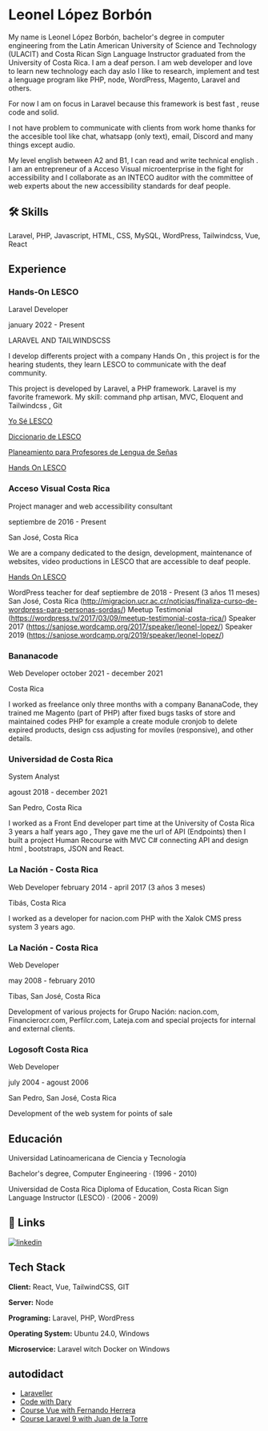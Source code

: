 
# Leonel López Borbón

My name is Leonel López Borbón, bachelor's degree in computer
engineering from the Latin American University of Science and
Technology (ULACIT) and Costa Rican Sign Language Instructor
graduated from the University of Costa Rica. I am a deaf person.
I am web developer and love to learn new technology each day aslo
I like to research, implement and test a lenguage program like PHP,
node, WordPress, Magento, Laravel and others.

For now I am on focus in Laravel because this framework is best
fast , reuse code and solid.

I not have problem to communicate with clients from work home
thanks for the accesible tool like chat, whatsapp (only text), email,
Discord and many things except audio.

My level english between A2 and B1, I can read and write technical english .
I am an entrepreneur of a Acceso Visual microenterprise in the fight
for accessibility and I collaborate as an INTECO auditor with the
committee of web experts about the new accessibility standards for
deaf people.



## 🛠 Skills
 Laravel, PHP, Javascript, HTML, CSS, MySQL, WordPress, Tailwindcss, Vue, React


## Experience

### Hands-On LESCO

Laravel Developer

january 2022 - Present 

LARAVEL AND TAILWINDSCSS

I develop differents project with a company Hands On , this project is for the
hearing students, they learn LESCO to communicate with the deaf community.

This project is developed by Laravel, a PHP framework. Laravel is my favorite
framework.
My skill: command php artisan, MVC, Eloquent and Tailwindcss , Git

[Yo Sé LESCO](https://yoselesco.handsonlesco.com/)

[Diccionario de LESCO](https://diccionario.handsonlesco.com/)

[Planeamiento para Profesores de Lengua de Señas](https://planeamiento.handsonlesco.com/)

[Hands On LESCO](https://handsonlesco.com/)

### Acceso Visual Costa Rica

Project manager and web accessibility consultant

septiembre de 2016 - Present 

San José, Costa Rica

We are a company dedicated to the design, development, maintenance of
websites, video productions in LESCO that are accessible to deaf people.

[Hands On LESCO](https://accesovisualcr.com/)

WordPress teacher for deaf
septiembre de 2018 - Present (3 años 11 meses)
San José, Costa Rica
(http://migracion.ucr.ac.cr/noticias/finaliza-curso-de-wordpress-para-personas-sordas/)
Meetup Testimonial  (https://wordpress.tv/2017/03/09/meetup-testimonial-costa-rica/)
Speaker 2017 (https://sanjose.wordcamp.org/2017/speaker/leonel-lopez/)
Speaker 2019 (https://sanjose.wordcamp.org/2019/speaker/leonel-lopez/)

### Bananacode

Web Developer
october 2021 - december 2021

Costa Rica

I worked as freelance only three months with a company BananaCode,
they trained me Magento (part of PHP) after fixed bugs tasks of store and
maintained codes PHP for example a create module cronjob to delete expired
products, design css adjusting for moviles (responsive), and other details.

### Universidad de Costa Rica

System Analyst

agoust 2018 - december 2021 

San Pedro, Costa Rica


I worked as a Front End developer part time at the University of Costa Rica 3
years a half years ago ,
They gave me the url of API (Endpoints) then I built a project Human
Recourse with MVC C# connecting API and design html , bootstraps, JSON
and React.


### La Nación - Costa Rica
Web Developer
february 2014 - april 2017 (3 años 3 meses)

Tibás, Costa Rica

I worked as a developer for nacion.com PHP with the Xalok CMS press system
3 years ago.


### La Nación - Costa Rica
Web Developer

may 2008 - february 2010 

Tibas, San José, Costa Rica

Development of various projects for Grupo Nación: nacion.com,
Financierocr.com, Perfilcr.com, Lateja.com and special projects for internal
and external clients.

### Logosoft Costa Rica

Web Developer

july 2004 - agoust 2006 

San Pedro, San José, Costa Rica

Development of the web system for points of sale


##  Educación

Universidad Latinoamericana de Ciencia y Tecnología

Bachelor's degree, Computer Engineering · (1996 - 2010)

Universidad de Costa Rica
Diploma of Education, Costa Rican Sign Language Instructor
(LESCO) · (2006 - 2009)


## 🔗 Links
[![linkedin](https://img.shields.io/badge/linkedin-0A66C2?style=for-the-badge&logo=linkedin&logoColor=white)](https://www.linkedin.com/in/lelobo/)


## Tech Stack

**Client:** React, Vue, TailwindCSS, GIT

**Server:** Node

**Programing:** Laravel, PHP, WordPress

**Operating System:** Ubuntu 24.0, Windows

**Microservice:** Laravel witch Docker on Windows


## autodidact


- [Laraveller](https://www.youtube.com/c/Laraveller/)
- [Code with Dary](https://www.youtube.com/c/CodeWithDary/)
- [Course Vue with Fernando Herrera](https://www.udemy.com/course/vuejs-fh/)
- [Course Laravel 9 with Juan de la Torre](https://www.udemy.com/course/curso-laravel-crea-aplicaciones-y-sitios-web-con-php-y-mvc/)



